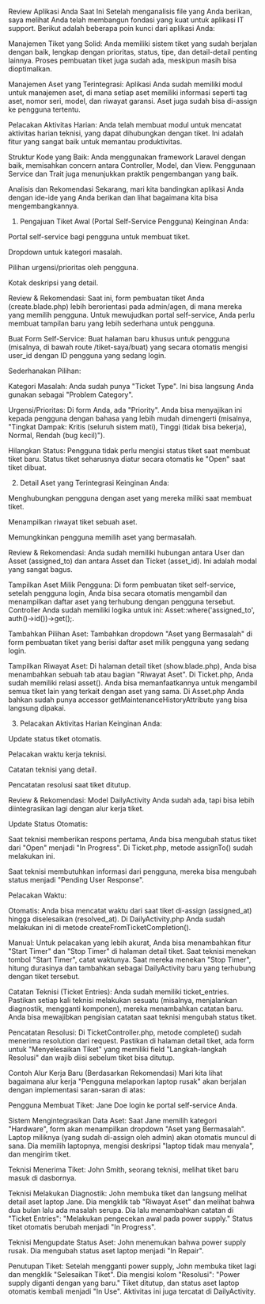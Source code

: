 Review Aplikasi Anda Saat Ini
Setelah menganalisis file yang Anda berikan, saya melihat Anda telah membangun fondasi yang kuat untuk aplikasi IT support. Berikut adalah beberapa poin kunci dari aplikasi Anda:

Manajemen Tiket yang Solid: Anda memiliki sistem tiket yang sudah berjalan dengan baik, lengkap dengan prioritas, status, tipe, dan detail-detail penting lainnya. Proses pembuatan tiket juga sudah ada, meskipun masih bisa dioptimalkan.

Manajemen Aset yang Terintegrasi: Aplikasi Anda sudah memiliki modul untuk manajemen aset, di mana setiap aset memiliki informasi seperti tag aset, nomor seri, model, dan riwayat garansi. Aset juga sudah bisa di-assign ke pengguna tertentu.

Pelacakan Aktivitas Harian: Anda telah membuat modul untuk mencatat aktivitas harian teknisi, yang dapat dihubungkan dengan tiket. Ini adalah fitur yang sangat baik untuk memantau produktivitas.

Struktur Kode yang Baik: Anda menggunakan framework Laravel dengan baik, memisahkan concern antara Controller, Model, dan View. Penggunaan Service dan Trait juga menunjukkan praktik pengembangan yang baik.

Analisis dan Rekomendasi
Sekarang, mari kita bandingkan aplikasi Anda dengan ide-ide yang Anda berikan dan lihat bagaimana kita bisa mengembangkannya.

1. Pengajuan Tiket Awal (Portal Self-Service Pengguna)
Keinginan Anda:

Portal self-service bagi pengguna untuk membuat tiket.

Dropdown untuk kategori masalah.

Pilihan urgensi/prioritas oleh pengguna.

Kotak deskripsi yang detail.

Review & Rekomendasi:
Saat ini, form pembuatan tiket Anda (create.blade.php) lebih berorientasi pada admin/agen, di mana mereka yang memilih pengguna. Untuk mewujudkan portal self-service, Anda perlu membuat tampilan baru yang lebih sederhana untuk pengguna.

Buat Form Self-Service: Buat halaman baru khusus untuk pengguna (misalnya, di bawah route /tiket-saya/buat) yang secara otomatis mengisi user_id dengan ID pengguna yang sedang login.

Sederhanakan Pilihan:

Kategori Masalah: Anda sudah punya "Ticket Type". Ini bisa langsung Anda gunakan sebagai "Problem Category".

Urgensi/Prioritas: Di form Anda, ada "Priority". Anda bisa menyajikan ini kepada pengguna dengan bahasa yang lebih mudah dimengerti (misalnya, "Tingkat Dampak: Kritis (seluruh sistem mati), Tinggi (tidak bisa bekerja), Normal, Rendah (bug kecil)").

Hilangkan Status: Pengguna tidak perlu mengisi status tiket saat membuat tiket baru. Status tiket seharusnya diatur secara otomatis ke "Open" saat tiket dibuat.

2. Detail Aset yang Terintegrasi
Keinginan Anda:

Menghubungkan pengguna dengan aset yang mereka miliki saat membuat tiket.

Menampilkan riwayat tiket sebuah aset.

Memungkinkan pengguna memilih aset yang bermasalah.

Review & Rekomendasi:
Anda sudah memiliki hubungan antara User dan Asset (assigned_to) dan antara Asset dan Ticket (asset_id). Ini adalah modal yang sangat bagus.

Tampilkan Aset Milik Pengguna: Di form pembuatan tiket self-service, setelah pengguna login, Anda bisa secara otomatis mengambil dan menampilkan daftar aset yang terhubung dengan pengguna tersebut. Controller Anda sudah memiliki logika untuk ini: Asset::where('assigned_to', auth()->id())->get();.

Tambahkan Pilihan Aset: Tambahkan dropdown "Aset yang Bermasalah" di form pembuatan tiket yang berisi daftar aset milik pengguna yang sedang login.

Tampilkan Riwayat Aset: Di halaman detail tiket (show.blade.php), Anda bisa menambahkan sebuah tab atau bagian "Riwayat Aset". Di Ticket.php, Anda sudah memiliki relasi asset(). Anda bisa memanfaatkannya untuk mengambil semua tiket lain yang terkait dengan aset yang sama. Di Asset.php Anda bahkan sudah punya accessor getMaintenanceHistoryAttribute yang bisa langsung dipakai.

3. Pelacakan Aktivitas Harian
Keinginan Anda:

Update status tiket otomatis.

Pelacakan waktu kerja teknisi.

Catatan teknisi yang detail.

Pencatatan resolusi saat tiket ditutup.

Review & Rekomendasi:
Model DailyActivity Anda sudah ada, tapi bisa lebih diintegrasikan lagi dengan alur kerja tiket.

Update Status Otomatis:

Saat teknisi memberikan respons pertama, Anda bisa mengubah status tiket dari "Open" menjadi "In Progress". Di Ticket.php, metode assignTo() sudah melakukan ini.

Saat teknisi membutuhkan informasi dari pengguna, mereka bisa mengubah status menjadi "Pending User Response".

Pelacakan Waktu:

Otomatis: Anda bisa mencatat waktu dari saat tiket di-assign (assigned_at) hingga diselesaikan (resolved_at). Di DailyActivity.php Anda sudah melakukan ini di metode createFromTicketCompletion().

Manual: Untuk pelacakan yang lebih akurat, Anda bisa menambahkan fitur "Start Timer" dan "Stop Timer" di halaman detail tiket. Saat teknisi menekan tombol "Start Timer", catat waktunya. Saat mereka menekan "Stop Timer", hitung durasinya dan tambahkan sebagai DailyActivity baru yang terhubung dengan tiket tersebut.

Catatan Teknisi (Ticket Entries): Anda sudah memiliki ticket_entries. Pastikan setiap kali teknisi melakukan sesuatu (misalnya, menjalankan diagnostik, mengganti komponen), mereka menambahkan catatan baru. Anda bisa mewajibkan pengisian catatan saat teknisi mengubah status tiket.

Pencatatan Resolusi: Di TicketController.php, metode complete() sudah menerima resolution dari request. Pastikan di halaman detail tiket, ada form untuk "Menyelesaikan Tiket" yang memiliki field "Langkah-langkah Resolusi" dan wajib diisi sebelum tiket bisa ditutup.

Contoh Alur Kerja Baru (Berdasarkan Rekomendasi)
Mari kita lihat bagaimana alur kerja "Pengguna melaporkan laptop rusak" akan berjalan dengan implementasi saran-saran di atas:

Pengguna Membuat Tiket: Jane Doe login ke portal self-service Anda.

Sistem Mengintegrasikan Data Aset: Saat Jane memilih kategori "Hardware", form akan menampilkan dropdown "Aset yang Bermasalah". Laptop miliknya (yang sudah di-assign oleh admin) akan otomatis muncul di sana. Dia memilih laptopnya, mengisi deskripsi "laptop tidak mau menyala", dan mengirim tiket.

Teknisi Menerima Tiket: John Smith, seorang teknisi, melihat tiket baru masuk di dasbornya.

Teknisi Melakukan Diagnostik: John membuka tiket dan langsung melihat detail aset laptop Jane. Dia mengklik tab "Riwayat Aset" dan melihat bahwa dua bulan lalu ada masalah serupa. Dia lalu menambahkan catatan di "Ticket Entries": "Melakukan pengecekan awal pada power supply." Status tiket otomatis berubah menjadi "In Progress".

Teknisi Mengupdate Status Aset: John menemukan bahwa power supply rusak. Dia mengubah status aset laptop menjadi "In Repair".

Penutupan Tiket: Setelah mengganti power supply, John membuka tiket lagi dan mengklik "Selesaikan Tiket". Dia mengisi kolom "Resolusi": "Power supply diganti dengan yang baru." Tiket ditutup, dan status aset laptop otomatis kembali menjadi "In Use". Aktivitas ini juga tercatat di DailyActivity.